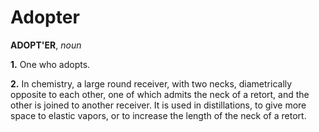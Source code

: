# Adopter

**ADOPT'ER**, _noun_

**1.** One who adopts.

**2.** In chemistry, a large round receiver, with two necks, diametrically opposite to each other, one of which admits the neck of a retort, and the other is joined to another receiver. It is used in distillations, to give more space to elastic vapors, or to increase the length of the neck of a retort.